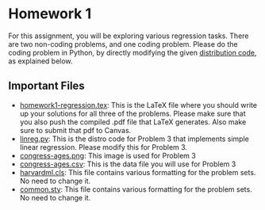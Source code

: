 # Homework 1

For this assignment, you will be exploring various regression tasks. There are two non-coding problems, and one coding problem. Please do the coding problem in Python, by directly modifying the given [distribution code](linreg.py), as explained below.

## Important Files
- [homework1-regression.tex](homework1-regression.tex): This is the LaTeX file where you should write up your solutions for all three of the problems. Please make sure that you also push the compiled .pdf file that LaTeX generates. Also make sure to submit that pdf to Canvas.
- [linreg.py](linreg.py): This is the distro code for Problem 3 that implements simple linear regression. Please modify this for Problem 3.
- [congress-ages.png](congress-ages.png): This image is used for Problem 3
- [congress-ages.csv](congress-ages.csv): This is the data file you will use for Problem 3
- [harvardml.cls](harvardml.cls): This file contains various formatting for the problem sets. No need to change it.
- [common.sty](common.sty): This file contains various formatting for the problem sets. No need to change it.
